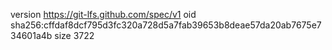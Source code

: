 version https://git-lfs.github.com/spec/v1
oid sha256:cffdaf8dcf795d3fc320a728d5a7fab39653b8deae57da20ab7675e734601a4b
size 3722

